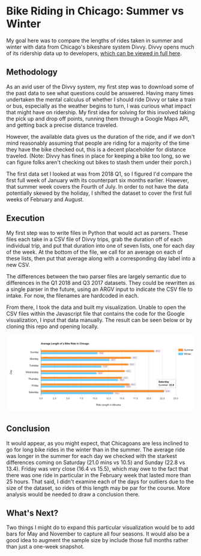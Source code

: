 # Bike Riding in Chicago: Summer vs Winter
My goal here was to compare the lengths of rides taken in summer and winter with data from Chicago's bikeshare system Divvy. Divvy opens much of its ridership data up to developers, [which can be viewed in full here](https://www.divvybikes.com/system-data).

## Methodology

As an avid user of the Divvy system, my first step was to download some of the past data to see what questions could be answered. Having many times undertaken the mental calculus of whether I should ride Divvy or take a train or bus, especially as the weather begins to turn, I was curious what impact that might have on ridership. My first idea for solving for this involved taking the pick up and drop off points, running them through a Google Maps API, and getting back a precise distance traveled. 

However, the available data gives us the duration of the ride, and if we don't mind reasonably assuming that people are riding for a majority of the time they have the bike checked out, this is a decent placeholder for distance traveled. (Note: Divvy has fines in place for keeping a bike too long, so we can figure folks aren't checking out bikes to stash them under their porch.)

The first data set I looked at was from 2018 Q1, so I figured I'd compare the first full week of January with its counterpart six months earlier. However, that summer week covers the Fourth of July. In order to not have the data potentially skewed by the holiday, I shifted the dataset to cover the first full weeks of February and August.

## Execution

My first step was to write files in Python that would act as parsers. These files each take in a CSV file of Divvy trips, grab the duration off of each individual trip, and put that duration into one of seven lists, one for each day of the week. At the bottom of the file, we call for an average on each of these lists, then put that average along with a corresponding day label into a new CSV.

The differences between the two parser files are largely semantic due to differences in the Q1 2018 and Q3 2017 datasets. They could be rewritten as a single parser in the future, using an ARGV input to indicate the CSV file to intake. For now, the filenames are hardcoded in each.

From there, I took the data and built my visualization. Unable to open the CSV files within the Javascript file that contains the code for the Google visualization, I input that data manually. The result can be seen below or by cloning this repo and opening locally.

![screenshot](divvy-visualization.png)

## Conclusion

It would appear, as you might expect, that Chicagoans are less inclined to go for long bike rides in the winter than in the summer. The average ride was longer in the summer for each day we checked with the starkest differences coming on Saturday (21.0 mins vs 10.5) and Sunday (22.8 vs 13.4). Friday was very close (16.4 vs 15.5), which may owe to the fact that there was one ride in particular in the February week that lasted more than 25 hours. That said, I didn't examine each of the days for outliers due to the size of the dataset, so rides of this length may be par for the course. More analysis would be needed to draw a conclusion there.

## What's Next?

Two things I might do to expand this particular visualization would be to add bars for May and November to capture all four seasons. It would also be a good idea to augment the sample size by include those full months rather than just a one-week snapshot.
